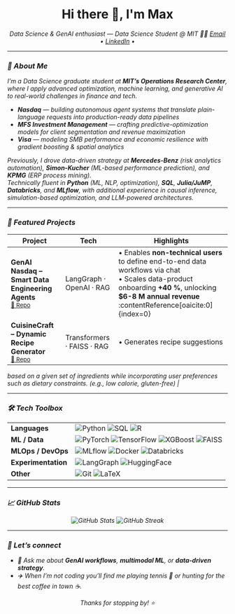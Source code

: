 <!-- Profile README for Maximilian Knuth -->
<h1 align="center">Hi there 👋, I'm Max</h1>

<p align="center">
  <em>Data Science & GenAI enthusiast — Data Science Student @ MIT 🧑‍💻
  <a href="mailto:mknuth@mit.edu">Email</a> •
  <a href="https://www.linkedin.com/in/maximilianknuth/">LinkedIn</a> •
</p>

---

### 👋 About Me
I’m a Data Science graduate student at **MIT’s Operations Research Center**, where I apply advanced optimization, machine learning, and generative AI to real-world challenges in finance and tech.

- **Nasdaq** — building autonomous agent systems that translate plain-language requests into production-ready data pipelines  
- **MFS Investment Management** — crafting predictive-optimization models for client segmentation and revenue maximization  
- **Visa** — modeling SMB performance and economic resilience with gradient boosting & spatial analytics  

Previously, I drove data-driven strategy at **Mercedes-Benz** (risk analytics automation), **Simon-Kucher** (ML-based performance prediction), and **KPMG** (ERP process mining).  
Technically fluent in **Python** (ML, NLP, optimization), **SQL**, **Julia/JuMP**, **Databricks**, and **MLflow**, with additional experience in causal inference, simulation-based optimization, and LLM-powered architectures.

---


### 🌟 Featured Projects

| Project | Tech | Highlights |
|---------|------|-----------|
| **GenAI Nasdaq – Smart Data Engineering Agents**<br><sup><a href="https://github.com/MaximilianKnuth/GenAI_Nasdaq">🔗 Repo</a></sup> | LangGraph · OpenAI · RAG | • Enables **non-technical users** to define end-to-end data workflows via chat<br>• Scales data-product onboarding **+40 %**, unlocking **$6-8 M annual revenue** :contentReference[oaicite:0]{index=0} |
| **CuisineCraft – Dynamic Recipe Generator**<br><sup><a href="https://github.com/MaximilianKnuth/CuisineCraft">🔗 Repo</a></sup> | Transformers · FAISS · RAG | • Generates recipe suggestions
based on a given set of ingredients while incorporating user preferences such as dietary constraints.
(e.g., low calorie, gluten-free) |

---

### 🛠️ Tech Toolbox
<div align="center">

|  |  |
|--|--|
| **Languages** | ![Python](https://img.shields.io/badge/-Python-3776AB?style=flat&logo=python&logoColor=white) ![SQL](https://img.shields.io/badge/-SQL-4479A1?style=flat&logo=postgresql&logoColor=white) ![R](https://img.shields.io/badge/-R-276DC3?style=flat&logo=r&logoColor=white) |
| **ML / Data** | ![PyTorch](https://img.shields.io/badge/-PyTorch-EE4C2C?style=flat&logo=pytorch&logoColor=white) ![TensorFlow](https://img.shields.io/badge/-TensorFlow-FF6F00?style=flat&logo=tensorflow&logoColor=white) ![XGBoost](https://img.shields.io/badge/-XGBoost-EC0000?style=flat) ![FAISS](https://img.shields.io/badge/-FAISS-009688?style=flat) |
| **MLOps / DevOps** | ![MLflow](https://img.shields.io/badge/-MLflow-0094f0?style=flat) ![Docker](https://img.shields.io/badge/-Docker-2496ED?style=flat&logo=docker&logoColor=white) ![Databricks](https://img.shields.io/badge/-Databricks-EF3A25?style=flat&logo=databricks&logoColor=white) |
| **Experimentation** | ![LangGraph](https://img.shields.io/badge/-LangGraph-000?style=flat) ![HuggingFace](https://img.shields.io/badge/-HF%20Transformers-FF66CC?style=flat&logo=huggingface&logoColor=white) |
| **Other** | ![Git](https://img.shields.io/badge/-Git-F05032?style=flat&logo=git&logoColor=white) ![LaTeX](https://img.shields.io/badge/-LaTeX-008080?style=flat&logo=latex&logoColor=white) |

</div>

---

### 📈 GitHub Stats
<p align="center">
  <img src="https://github-readme-stats.vercel.app/api?username=MaximilianKnuth&show_icons=true&theme=transparent" alt="GitHub Stats" />
  <img src="https://github-readme-streak-stats.herokuapp.com?user=MaximilianKnuth&theme=transparent" alt="GitHub Streak" />
</p>

---

### 🤝 Let’s connect
- 💬 Ask me about **GenAI workflows**, **multimodal ML**, or **data-driven strategy**.
- ✈️ When I’m not coding you’ll find me playing tennis  🎾 or hunting for the best coffee in town ☕.

<p align="center">Thanks for stopping by! ⭐️</p>
